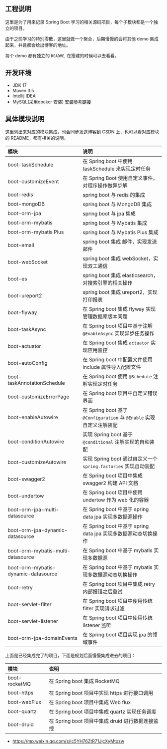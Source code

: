 ## 工程说明

这里是为了用来记录 Spring Boot 学习的相关源码项目，每个子模块都是一个独立的项目。

由于之前学习的特别零散，这里就做一个聚合，后期慢慢的会将其他 demo 集成起来，并且都会给出博客的地址。

每个 demo 都有独立的 `README`, 在搭建的时候可以去看看。

## 开发环境

- JDK 17
- Maven 3.5 
- Intellij IDEA
- MySQL(采用docker 安装) [安装参考链接](https://blog.csdn.net/qq_18948359/article/details/125486934?spm=1001.2014.3001.5502)

## 具体模块说明

这里列出来对应的模块集成，也会同步发送博客到 CSDN 上，也可以看对应模块的 README，都有相关的说明。

| 模块                                   | 说明                                                      |
|:-------------------------------------|:--------------------------------------------------------|
| boot-taskSchedule                    | 在 Spring boot 中使用 taskSchedule 来实现定时任务                  |
| boot-customizeEvent                  | 在 Spring Boot 使用自定义事件，对程序操作做异步解                         |
| boot-redis                           | spring boot 与 redis 的集成                                 |
| boot-mongoDB                         | spring boot 与 MongoDB 集成                                |
| boot-orm-jpa                         | spring boot 与 jpa 集成                                    |
| boot-orm-mybatis                     | spring boot 与 Mybatis 集成                                |
| boot-orm-mybatis Plus                | spring boot 与 Mybatis Plus 集成                           |
| boot-email                           | spring boot 集成 邮件，实现发送邮件                                |
| boot-webSocket                       | spring boot 集成 webSocket，实现双工通信                         |
| boot-es                              | spring boot 集成 elasticsearch，对搜索引擎的相关操作                 |
| boot-ureport2                        | spring boot 集成 ureport2，实现打印报表                          |
| boot-flyway                          | 在 Spring boot 集成 flyway 实现管理数据库版本问题                     |
| boot-taskAsync                       | 在 Spring boot 项目中基于注解 `@EnableAsync` 实现异步任务操作           |
| boot-actuator                        | 在 Spring boot 集成 `actuator` 实现应用监控                      |
| boot-autoConfig                      | 在 Spring boot 中配置文件使用 include 属性导入配置文件                  |
| boot-taskAnnotationSchedule          | 在 Spring boot 使用 `@Schedule` 注解实现定时任务                   |
| boot-customizeErrorPage              | 在 Spring boot 项目中自定义错误界面                                |
| boot-enableAutowire                  | 在 Spring boot 基于 `@Configuration` 与 `@Enable` 实现自定义注解装配 |
| boot-conditionAutowire               | 实现 Spring boot 基于 `@conditional` 注解实现的自动装配              |
| boot-customizeAutowire               | 实现 Spring boot 通过自定义一个 `spring.factories`  实现自动装配       |
| boot-swagger2                        | 在 Spring boot 项目中集成 swagger2 构建 API 文档                  |
| boot-undertow                        | 在 Spring boot 项目中使用 undertow 作为 web 化的容器                |
| boot-orm-jpa-multi-datasource        | 在 Spring boot 中基于 spring data jpa 实现多数据源操作              |
| boot-orm-jpa-dynamic-datasource      | 在 Spring boot 中基于 spring data jpa 实现多数据源动态切换操作          |
| boot-orm-mybatis-multi-datasource    | 在 Spring boot 中基于 mybatis 实现多数据源                        |
| boot-orm-mybatis-dynamic-datasource  | 在 Spring boot 中基于 mybatis 实现多数据源动态切换操作                  |
| boot-retry                           | 在 Spring boot 项目中集成 retry 内部报错之后重试                      |
| boot-servlet-filter                  | 在 Spring boot 项目中使用传统 filter 实现请求过滤                     |
| boot-servlet-listener                | 在 Spring boot 项目中使用传统 listener 监听                       |
| boot-orm-jpa-domainEvents            | 在 Spring boot 项目实现 jpa 的领域事件                            |

上面是已经集成完了的项目，下面是规划后面慢慢集成进去的项目：

| 模块                                  | 说明                                             |
|:------------------------------------|:-----------------------------------------------|
| boot-rocketMQ                       | 在 Spring boot 集成 RocketMQ                      |
| boot-https                          | 在 Spring boot 项目中实现 https 进行接口调用               |
| boot-webFlux                        | 在 Spring boot 项目中集成 Web flux                   |
| boot-quartz                         | 在 Spring boot 项目中集成 quartz 实现任务调度              |
| boot-druid                          | 在 Spring boot 项目中集成 druid 进行数据连接监控             |

- https://mp.weixin.qq.com/s/Ic5YH76ZtR71JjcXyMtozw
